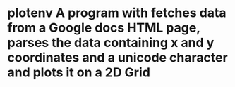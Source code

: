 # plotenv A program with fetches data from a Google docs HTML page, parses the data containing x and y coordinates and a unicode character and plots it on a 2D Grid

